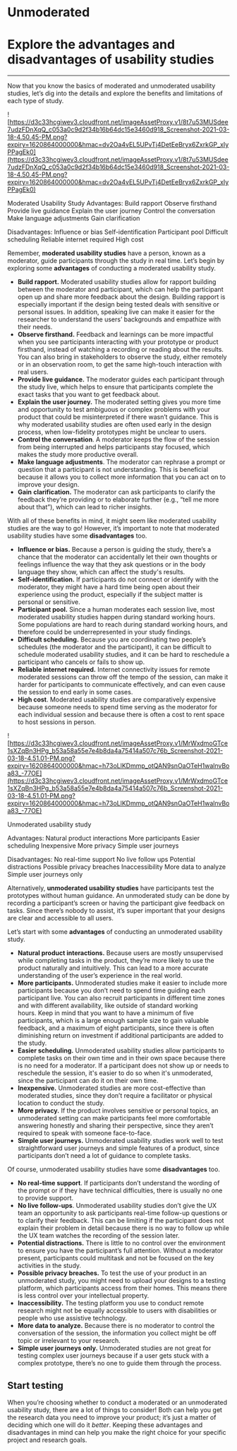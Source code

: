 # Unmoderated

# Explore the advantages and disadvantages of usability studies

---

Now that you know the basics of moderated and unmoderated usability studies, let’s dig into the details and explore the benefits and limitations of each type of study.

![https://d3c33hcgiwev3.cloudfront.net/imageAssetProxy.v1/8t7u53MUSdee7udzFDnXqQ_c053a0c9d2f34b16b64dc15e3460d918_Screenshot-2021-03-18-4.50.45-PM.png?expiry=1620864000000&hmac=dv2Oa4vEL5UPvTj4DetEeBryx6ZxrkGP_xIyPPagEk0](https://d3c33hcgiwev3.cloudfront.net/imageAssetProxy.v1/8t7u53MUSdee7udzFDnXqQ_c053a0c9d2f34b16b64dc15e3460d918_Screenshot-2021-03-18-4.50.45-PM.png?expiry=1620864000000&hmac=dv2Oa4vEL5UPvTj4DetEeBryx6ZxrkGP_xIyPPagEk0)

Moderated Usability Study
Advantages:
Build rapport
Observe firsthand
Provide live guidance
Explain the user journey
Control the conversation
Make language adjustments 
Gain clarification 

Disadvantages:
Influence or bias 
Self-identification 
Participant pool
Difficult scheduling 
Reliable internet required 
High cost

Remember, **moderated usability studies** have a person, known as a moderator, guide participants through the study in real time. Let’s begin by exploring some **advantages** of conducting a moderated usability study.

- **Build rapport.** Moderated usability studies allow for rapport building between the moderator and participant, which can help the participant open up and share more feedback about the design. Building rapport is especially important if the design being tested deals with sensitive or personal issues. In addition, speaking live can make it easier for the researcher to understand the users’ backgrounds and empathize with their needs.
- **Observe firsthand.** Feedback and learnings can be more impactful when you see participants interacting with your prototype or product firsthand, instead of watching a recording or reading about the results. You can also bring in stakeholders to observe the study, either remotely or in an observation room, to get the same high-touch interaction with real users.
- **Provide live guidance.** The moderator guides each participant through the study live, which helps to ensure that participants complete the exact tasks that you want to get feedback about.
- **Explain the user journey.** The moderated setting gives you more time and opportunity to test ambiguous or complex problems with your product that could be misinterpreted if there wasn’t guidance. This is why moderated usability studies are often used early in the design process, when low-fidelity prototypes might be unclear to users.
- **Control the conversation**. A moderator keeps the flow of the session from being interrupted and helps participants stay focused, which makes the study more productive overall.
- **Make language adjustments**. The moderator can rephrase a prompt or question that a participant is not understanding. This is beneficial because it allows you to collect more information that you can act on to improve your design.
- **Gain** **clarification.** The moderator can ask participants to clarify the feedback they’re providing or to elaborate further (e.g., “tell me more about that”), which can lead to richer insights.

With all of these benefits in mind, it might seem like moderated usability studies are the way to go! However, it’s important to note that moderated usability studies have some **disadvantages** too.

- **Influence or bias.** Because a person is guiding the study, there’s a chance that the moderator can accidentally let their own thoughts or feelings influence the way that they ask questions or in the body language they show, which can affect the study's results.
- **Self-identification.** If participants do not connect or identify with the moderator, they might have a hard time being open about their experience using the product, especially if the subject matter is personal or sensitive.
- **Participant pool.** Since a human moderates each session live, most moderated usability studies happen during standard working hours. Some populations are hard to reach during standard working hours, and therefore could be underrepresented in your study findings.
- **Difficult scheduling.** Because you are coordinating two people’s schedules (the moderator and the participant), it can be difficult to schedule moderated usability studies, and it can be hard to reschedule a participant who cancels or fails to show up.
- **Reliable internet required.** Internet connectivity issues for remote moderated sessions can throw off the tempo of the session, can make it harder for participants to communicate effectively, and can even cause the session to end early in some cases.
- **High cost**. Moderated usability studies are comparatively expensive because someone needs to spend time serving as the moderator for each individual session and because there is often a cost to rent space to host sessions in person.

![https://d3c33hcgiwev3.cloudfront.net/imageAssetProxy.v1/MrWxdmoGTce1sXZqBn3HPg_b53a58a55e7e4b8da4a75414a507c76b_Screenshot-2021-03-18-4.51.01-PM.png?expiry=1620864000000&hmac=h73oLlKDmmp_otQAN9snOaOTeH1walnvBoa83_-77OE](https://d3c33hcgiwev3.cloudfront.net/imageAssetProxy.v1/MrWxdmoGTce1sXZqBn3HPg_b53a58a55e7e4b8da4a75414a507c76b_Screenshot-2021-03-18-4.51.01-PM.png?expiry=1620864000000&hmac=h73oLlKDmmp_otQAN9snOaOTeH1walnvBoa83_-77OE)

Unmoderated usability study

Advantages:
Natural product interactions
More participants
Easier scheduling
Inexpensive 
More privacy 
Simple user journeys 

Disadvantages:
No real-time support
No live follow ups
Potential distractions
Possible privacy breaches
Inaccessibility 
More data to analyze
Simple user journeys only

Alternatively, **unmoderated usability studies** have participants test the prototypes without human guidance. An unmoderated study can be done by recording a participant’s screen or having the participant give feedback on tasks. Since there’s nobody to assist, it’s super important that your designs are clear and accessible to all users.

Let’s start with some **advantages** of conducting an unmoderated usability study.

- **Natural product interactions.** Because users are mostly unsupervised while completing tasks in the product, they’re more likely to use the product naturally and intuitively. This can lead to a more accurate understanding of the user’s experience in the real world.
- **More participants.** Unmoderated studies make it easier to include more participants because you don’t need to spend time guiding each participant live. You can also recruit participants in different time zones and with different availability, like outside of standard working hours. Keep in mind that you want to have a minimum of five participants, which is a large enough sample size to gain valuable feedback, and a maximum of eight participants, since there is often diminishing return on investment if additional participants are added to the study.
- **Easier scheduling.** Unmoderated usability studies allow participants to complete tasks on their own time and in their own space because there is no need for a moderator. If a participant does not show up or needs to reschedule the session, it's easier to do so when it's unmoderated, since the participant can do it on their own time.
- **Inexpensive.** Unmoderated studies are more cost-effective than moderated studies, since they don’t require a facilitator or physical location to conduct the study.
- **More privacy.** If the product involves sensitive or personal topics, an unmoderated setting can make participants feel more comfortable answering honestly and sharing their perspective, since they aren’t required to speak with someone face-to-face.
- **Simple user journeys.** Unmoderated usability studies work well to test straightforward user journeys and simple features of a product, since participants don’t need a lot of guidance to complete tasks.

Of course, unmoderated usability studies have some **disadvantages** too.

- **No real-time support**. If participants don’t understand the wording of the prompt or if they have technical difficulties, there is usually no one to provide support.
- **No live follow-ups**. Unmoderated usability studies don’t give the UX team an opportunity to ask participants real-time follow-up questions or to clarify their feedback. This can be limiting if the participant does not explain their problem in detail because there is no way to follow up while the UX team watches the recording of the session later.
- **Potential distractions.** There is little to no control over the environment to ensure you have the participant’s full attention. Without a moderator present, participants could multitask and not be focused on the key activities in the study.
- **Possible privacy breaches.** To test the use of your product in an unmoderated study, you might need to upload your designs to a testing platform, which participants access from their homes. This means there is less control over your intellectual property.
- **Inaccessibility.** The testing platform you use to conduct remote research might not be equally accessible to users with disabilities or people who use assistive technology.
- **More data to analyze.** Because there is no moderator to control the conversation of the session, the information you collect might be off topic or irrelevant to your research.
- **Simple user journeys only.** Unmoderated studies are not great for testing complex user journeys because if a user gets stuck with a complex prototype, there’s no one to guide them through the process.

## Start testing

When you’re choosing whether to conduct a moderated or an unmoderated usability study, there are a lot of things to consider! Both can help you get the research data you need to improve your product; it’s just a matter of deciding which one will do it *better*. Keeping these advantages and disadvantages in mind can help you make the right choice for your specific project and research goals.